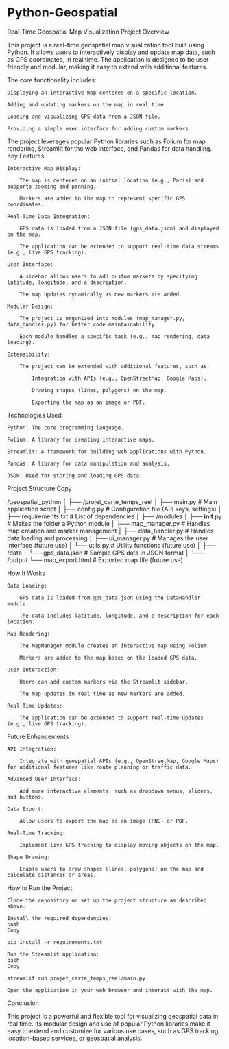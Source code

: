 # Python-Geospatial


Real-Time Geospatial Map Visualization Project
Overview

This project is a real-time geospatial map visualization tool built using Python. It allows users to interactively display and update map data, such as GPS coordinates, in real time. The application is designed to be user-friendly and modular, making it easy to extend with additional features.

The core functionality includes:

    Displaying an interactive map centered on a specific location.

    Adding and updating markers on the map in real time.

    Loading and visualizing GPS data from a JSON file.

    Providing a simple user interface for adding custom markers.

The project leverages popular Python libraries such as Folium for map rendering, Streamlit for the web interface, and Pandas for data handling.
Key Features

    Interactive Map Display:

        The map is centered on an initial location (e.g., Paris) and supports zooming and panning.

        Markers are added to the map to represent specific GPS coordinates.

    Real-Time Data Integration:

        GPS data is loaded from a JSON file (gps_data.json) and displayed on the map.

        The application can be extended to support real-time data streams (e.g., live GPS tracking).

    User Interface:

        A sidebar allows users to add custom markers by specifying latitude, longitude, and a description.

        The map updates dynamically as new markers are added.

    Modular Design:

        The project is organized into modules (map_manager.py, data_handler.py) for better code maintainability.

        Each module handles a specific task (e.g., map rendering, data loading).

    Extensibility:

        The project can be extended with additional features, such as:

            Integration with APIs (e.g., OpenStreetMap, Google Maps).

            Drawing shapes (lines, polygons) on the map.

            Exporting the map as an image or PDF.

Technologies Used

    Python: The core programming language.

    Folium: A library for creating interactive maps.

    Streamlit: A framework for building web applications with Python.

    Pandas: A library for data manipulation and analysis.

    JSON: Used for storing and loading GPS data.

Project Structure
Copy

/geospatial_python
│
├── /projet_carte_temps_reel
│   ├── main.py                 # Main application script
│   ├── config.py               # Configuration file (API keys, settings)
│   ├── requirements.txt        # List of dependencies
│
├── /modules
│   ├── __init__.py             # Makes the folder a Python module
│   ├── map_manager.py          # Handles map creation and marker management
│   ├── data_handler.py         # Handles data loading and processing
│   ├── ui_manager.py           # Manages the user interface (future use)
│   └── utils.py                # Utility functions (future use)
│
├── /data
│   └── gps_data.json           # Sample GPS data in JSON format
│
└── /output
    └── map_export.html         # Exported map file (future use)

How It Works

    Data Loading:

        GPS data is loaded from gps_data.json using the DataHandler module.

        The data includes latitude, longitude, and a description for each location.

    Map Rendering:

        The MapManager module creates an interactive map using Folium.

        Markers are added to the map based on the loaded GPS data.

    User Interaction:

        Users can add custom markers via the Streamlit sidebar.

        The map updates in real time as new markers are added.

    Real-Time Updates:

        The application can be extended to support real-time updates (e.g., live GPS tracking).

Future Enhancements

    API Integration:

        Integrate with geospatial APIs (e.g., OpenStreetMap, Google Maps) for additional features like route planning or traffic data.

    Advanced User Interface:

        Add more interactive elements, such as dropdown menus, sliders, and buttons.

    Data Export:

        Allow users to export the map as an image (PNG) or PDF.

    Real-Time Tracking:

        Implement live GPS tracking to display moving objects on the map.

    Shape Drawing:

        Enable users to draw shapes (lines, polygons) on the map and calculate distances or areas.

How to Run the Project

    Clone the repository or set up the project structure as described above.

    Install the required dependencies:
    bash
    Copy

    pip install -r requirements.txt

    Run the Streamlit application:
    bash
    Copy

    streamlit run projet_carte_temps_reel/main.py

    Open the application in your web browser and interact with the map.

Conclusion

This project is a powerful and flexible tool for visualizing geospatial data in real time. Its modular design and use of popular Python libraries make it easy to extend and customize for various use cases, such as GPS tracking, location-based services, or geospatial analysis.
